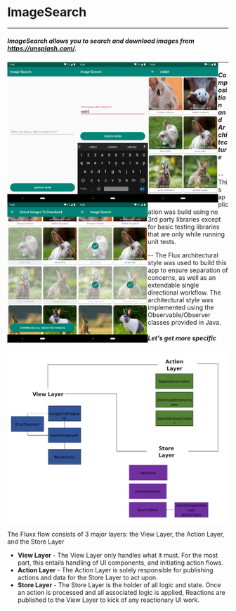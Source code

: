 # ImageSearch

------

##### ImageSearch allows you to search and download images from https://unsplash.com/.

<a href="url"><img src="https://github.com/ptmr3/image-search/blob/master/doc/Screenshot_1.png" align="left" width="160" ></a>
<a href="url"><img src="https://github.com/ptmr3/image-search/blob/master/doc/Screenshot_2.png" align="left" width="160" ></a>
<a href="url"><img src="https://github.com/ptmr3/image-search/blob/master/doc/Screenshot_3.png" align="left" width="160" ></a>
<a href="url"><img src="https://github.com/ptmr3/image-search/blob/master/doc/Screenshot_4.png" align="left" width="160" ></a>
<a href="url"><img src="https://github.com/ptmr3/image-search/blob/master/doc/Screenshot_5.png" align="left" width="160" ></a>


---

##### Composition and Architecture

--  This application was build using no 3rd party libraries except for basic
testing libraries that are only while running unit tests.

--  The Flux architectural style was used to build this app to ensure
  separation of concerns, as well as an extendable single directional workflow.
  The architectural style was implemented using the Observable/Observer classes provided in Java.


##### Let's get more specific

![ImageSearchArch](https://github.com/ptmr3/image-search/blob/master/doc/ImageSearchArch.png)



The Fluxx flow consists of 3 major layers: the View Layer, the Action Layer, and the Store Layer

- **View Layer** - The View Layer only handles what it must. For the most part, this entails
handling of UI components, and initiating action flows.
- **Action Layer** - The Action Layer is solely responsible for publishing
actions and data for the Store Layer to act upon.
- **Store Layer** -  The Store Layer is the holder of all logic and state.
Once an action is processed and all associated logic is applied, Reactions
are published to the View Layer to kick of any reactionary UI work.

